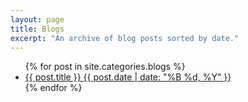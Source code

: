 ```yaml
---
layout: page
title: Blogs
excerpt: "An archive of blog posts sorted by date."
---
```


<ul class="post-list">
{% for post in site.categories.blogs %} 
  <li><article><a href="{{ site.url }}{{ post.url }}">{{ post.title }} <span class="entry-date"><time datetime="{{ post.date | date_to_xmlschema }}">{{ post.date | date: "%B %d, %Y" }}</time></span></a></article></li>
{% endfor %}
</ul>
